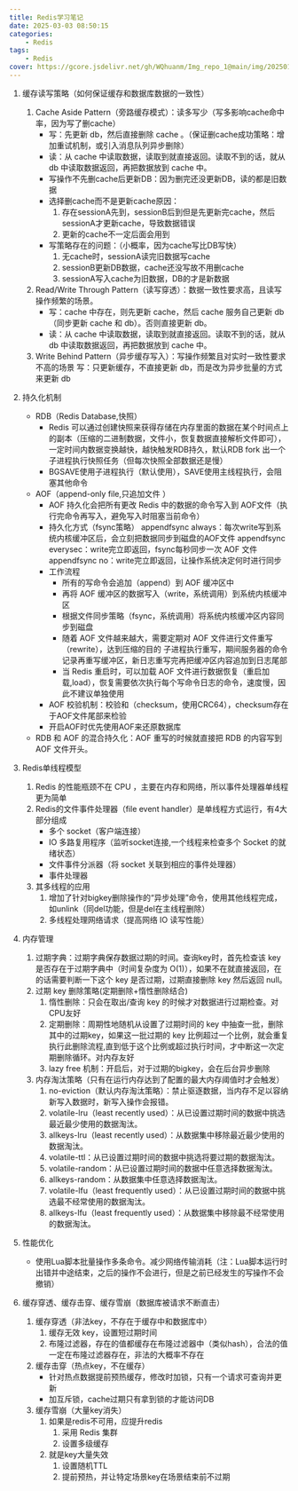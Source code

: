 ```yaml
---
title: Redis学习笔记
date: 2025-03-03 08:50:15
categories: 
    - Redis
tags: 
    - Redis
cover: https://gcore.jsdelivr.net/gh/WQhuanm/Img_repo_1@main/img/202501262318741.jpeg
---
```


1. 缓存读写策略（如何保证缓存和数据库数据的一致性）
    1. Cache Aside Pattern（旁路缓存模式）：读多写少（写多影响cache命中率，因为写了删cache）
        + 写：先更新 db，然后直接删除 cache 。（保证删cache成功策略：增加重试机制，或引入消息队列异步删除）
        + 读：从 cache 中读取数据，读取到就直接返回。读取不到的话，就从 db 中读取数据返回，再把数据放到 cache 中。
        + 写操作不先删cache后更新DB：因为删完还没更新DB，读的都是旧数据
        + 选择删cache而不是更新cache原因：
            1. 存在sessionA先到，sessionB后到但是先更新完cache，然后sessionA才更新cache，导致数据错误
            1. 更新的cache不一定后面会用到
        + 写策略存在的问题：（小概率，因为cache写比DB写快）
            1. 无cache时，sessionA读完旧数据写cache
            1. sessionB更新DB数据，cache还没写故不用删cache
            1. sessionA写入cache为旧数据，DB的才是新数据
    1. Read/Write Through Pattern（读写穿透）：数据一致性要求高，且读写操作频繁的场景。
        + 写：cache 中存在，则先更新 cache，然后 cache 服务自己更新 db（同步更新 cache 和 db）。否则直接更新 db。
        + 读：从 cache 中读取数据，读取到就直接返回。读取不到的话，就从 db 中读取数据返回，再把数据放到 cache 中。 
    1. Write Behind Pattern（异步缓存写入）：写操作频繁且对实时一致性要求不高的场景
        写：只更新缓存，不直接更新 db，而是改为异步批量的方式来更新 db

1. 持久化机制
    + RDB（Redis Database,快照）
        + Redis 可以通过创建快照来获得存储在内存里面的数据在某个时间点上的副本（压缩的二进制数据，文件小，恢复数据直接解析文件即可），一定时间内数据变换越快，越快触发RDB持久，默认RDB fork 出一个子进程执行快照任务（但每次快照全部数据还是慢）
        + BGSAVE使用子进程执行（默认使用），SAVE使用主线程执行，会阻塞其他命令
    + AOF（append-only file,只追加文件 ）
        + AOF 持久化会把所有更改 Redis 中的数据的命令写入到 AOF文件（执行完命令再写入，避免写入时阻塞当前命令）
        + 持久化方式（fsync策略）
            appendfsync always：每次write写到系统内核缓冲区后，会立刻把数据同步到磁盘的AOF文件
            appendfsync everysec：write完立即返回，fsync每秒同步一次 AOF 文件
            appendfsync no：write完立即返回，让操作系统决定何时进行同步
        + 工作流程
            + 所有的写命令会追加（append）到 AOF 缓冲区中
            + 再将 AOF 缓冲区的数据写入（write，系统调用）到系统内核缓冲区
            + 根据文件同步策略（fsync，系统调用）将系统内核缓冲区内容同步到磁盘
            + 随着 AOF 文件越来越大，需要定期对 AOF 文件进行文件重写（rewrite），达到压缩的目的
            子进程执行重写，期间服务器的命令记录再重写缓冲区，新日志重写完再把缓冲区内容追加到日志尾部
            + 当 Redis 重启时，可以加载 AOF 文件进行数据恢复（重启加载,load），恢复需要依次执行每个写命令日志的命令，速度慢，因此不建议单独使用
        + AOF 校验机制：校验和（checksum，使用CRC64），checksum存在于AOF文件尾部来检验
        + 开启AOF时优先使用AOF来还原数据库
    + RDB 和 AOF 的混合持久化：AOF 重写的时候就直接把 RDB 的内容写到 AOF 文件开头。


1. Redis单线程模型
    1. Redis 的性能瓶颈不在 CPU ，主要在内存和网络，所以事件处理器单线程更为简单
    1. Redis的文件事件处理器（file event handler）是单线程方式运行，有4大部分组成
        + 多个 socket（客户端连接）
        + IO 多路复用程序（监听socket连接,一个线程来检查多个 Socket 的就绪状态）
        + 文件事件分派器（将 socket 关联到相应的事件处理器）
        + 事件处理器
    1. 其多线程的应用
        1. 增加了针对bigkey删除操作的“异步处理”命令，使用其他线程完成，如unlink（同del功能，但是del在主线程删除）
        1. 多线程处理网络请求（提高网络 IO 读写性能）


1. 内存管理
    1. 过期字典：过期字典保存数据过期的时间。查询key时，首先检查该 key 是否存在于过期字典中（时间复杂度为 O(1)），如果不在就直接返回，在的话需要判断一下这个 key 是否过期，过期直接删除 key 然后返回 null。
    1. 过期 key 删除策略(定期删除+惰性删除结合)
        1. 惰性删除：只会在取出/查询 key 的时候才对数据进行过期检查。对CPU友好
        1. 定期删除：周期性地随机从设置了过期时间的 key 中抽查一批，删除其中的过期key，如果这一批过期的 key 比例超过一个比例，就会重复执行此删除流程,直到低于这个比例或超过执行时间，才中断这一次定期删除循环。对内存友好
        1. lazy free 机制：开启后，对于过期的bigkey，会在后台异步删除
    1. 内存淘汰策略（只有在运行内存达到了配置的最大内存阈值时才会触发）
        1. no-eviction（默认内存淘汰策略）：禁止驱逐数据，当内存不足以容纳新写入数据时，新写入操作会报错。
        1. volatile-lru（least recently used）：从已设置过期时间的数据中挑选最近最少使用的数据淘汰。
        1. allkeys-lru（least recently used）：从数据集中移除最近最少使用的数据淘汰。
        1. volatile-ttl：从已设置过期时间的数据中挑选将要过期的数据淘汰。
        1. volatile-random：从已设置过期时间的数据中任意选择数据淘汰。
        1. allkeys-random：从数据集中任意选择数据淘汰。
        1. volatile-lfu（least frequently used）：从已设置过期时间的数据中挑选最不经常使用的数据淘汰。
        1. allkeys-lfu（least frequently used）：从数据集中移除最不经常使用的数据淘汰。
       
1. 性能优化
    + 使用Lua脚本批量操作多条命令。减少网络传输消耗（注：Lua脚本运行时出错并中途结束，之后的操作不会进行，但是之前已经发生的写操作不会撤销）

1. 缓存穿透、缓存击穿、缓存雪崩（数据库被请求不断直击）
    1. 缓存穿透（非法key，不存在于缓存中和数据库中）
        1. 缓存无效 key，设置短过期时间
        1. 布隆过滤器，存在的值都缓存在布隆过滤器中（类似hash），合法的值一定在布隆过滤器存在，非法的大概率不存在
    1. 缓存击穿（热点key，不在缓存）
        + 针对热点数据提前预热缓存，修改时加锁，只有一个请求可查询并更新
        + 加互斥锁，cache过期只有拿到锁的才能访问DB
    1. 缓存雪崩（大量key消失）
        1. 如果是redis不可用，应提升redis
            1. 采用 Redis 集群
            1. 设置多级缓存
        1. 就是key大量失效
            1. 设置随机TTL
            1. 提前预热，并让特定场景key在场景结束前不过期
            


